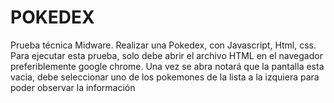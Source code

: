 # POKEDEX
Prueba técnica Midware. 
Realizar una Pokedex, con Javascript, Html, css.
Para ejecutar esta prueba, solo debe abrir el archivo HTML en el navegador preferiblemente google chrome.
Una vez se abra notará que la pantalla esta vacia, debe seleccionar uno de los pokemones de la lista a la izquiera para poder observar la información
